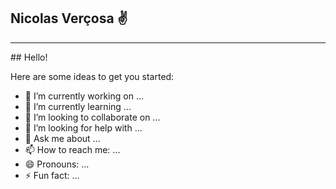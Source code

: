 ## Nicolas Verçosa ✌
<hr> 
## Hello!

<link rel="stylesheet" href="https://cdn.jsdelivr.net/gh/devicons/devicon@v2.14.0/devicon.min.css">

Here are some ideas to get you started:

- 🔭 I’m currently working on ...
- 🌱 I’m currently learning ...
- 👯 I’m looking to collaborate on ...
- 🤔 I’m looking for help with ...
- 💬 Ask me about ...
- 📫 How to reach me: ...
- 😄 Pronouns: ...
- ⚡ Fun fact: ...

